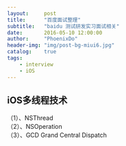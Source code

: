 ```yaml
---
layout:     post
title:      "百度面试整理"
subtitle:   "baidu 测试研发实习面试相关"
date:       2016-05-10 12:00:00
author:     "PhoenixDo"
header-img: "img/post-bg-miui6.jpg"
catalog:    true
tags:
    - interview
    - iOS
---
```


## iOS多线程技术
（1）、NSThread<br>
（2）、NSOperation<br>
（3）、GCD   Grand Central Dispatch
